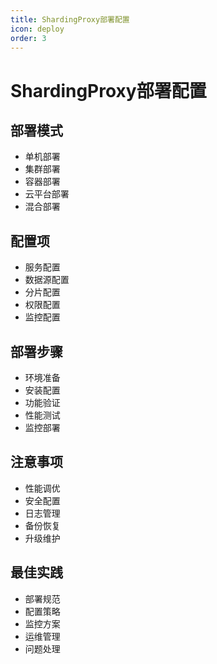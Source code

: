```yaml
---
title: ShardingProxy部署配置
icon: deploy
order: 3
---
```


# ShardingProxy部署配置

## 部署模式
- 单机部署
- 集群部署
- 容器部署
- 云平台部署
- 混合部署

## 配置项
- 服务配置
- 数据源配置
- 分片配置
- 权限配置
- 监控配置

## 部署步骤
- 环境准备
- 安装配置
- 功能验证
- 性能测试
- 监控部署

## 注意事项
- 性能调优
- 安全配置
- 日志管理
- 备份恢复
- 升级维护

## 最佳实践
- 部署规范
- 配置策略
- 监控方案
- 运维管理
- 问题处理
